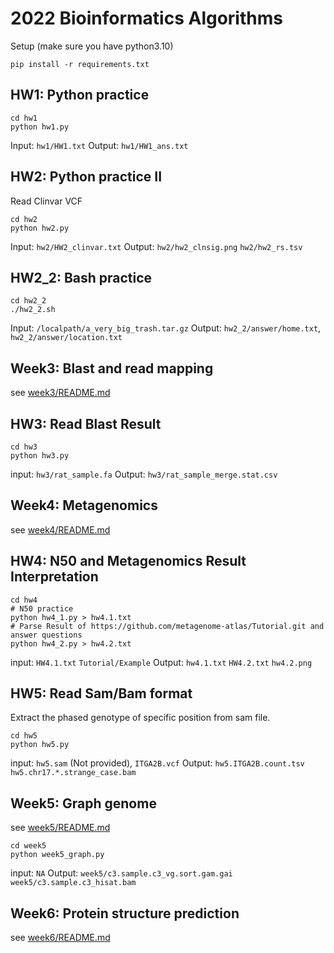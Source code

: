 # 2022 Bioinformatics Algorithms

Setup (make sure you have python3.10)
```
pip install -r requirements.txt
```

## HW1: Python practice
```
cd hw1
python hw1.py
```

Input:  `hw1/HW1.txt`
Output: `hw1/HW1_ans.txt`


## HW2: Python practice II

Read Clinvar VCF

```
cd hw2
python hw2.py
```

Input:  `hw2/HW2_clinvar.txt`
Output: `hw2/hw2_clnsig.png` `hw2/hw2_rs.tsv`


## HW2_2: Bash practice
```
cd hw2_2
./hw2_2.sh
```

Input:  `/localpath/a_very_big_trash.tar.gz`
Output: `hw2_2/answer/home.txt`, `hw2_2/answer/location.txt`


## Week3: Blast and read mapping

see [week3/README.md](https://github.com/linnil1/2022_bioinformatics_algorithms/tree/main/week3)

## HW3: Read Blast Result
```
cd hw3
python hw3.py
```

input:  `hw3/rat_sample.fa`
Output: `hw3/rat_sample_merge.stat.csv`


## Week4: Metagenomics

see [week4/README.md](https://github.com/linnil1/2022_bioinformatics_algorithms/tree/main/week4)


## HW4: N50 and Metagenomics Result Interpretation

```
cd hw4
# N50 practice
python hw4_1.py > hw4.1.txt
# Parse Result of https://github.com/metagenome-atlas/Tutorial.git and answer questions
python hw4_2.py > hw4.2.txt
```

input: `HW4.1.txt` `Tutorial/Example`
Output: `hw4.1.txt` `HW4.2.txt` `hw4.2.png`


## HW5: Read Sam/Bam format

Extract the phased genotype of specific position from sam file.

```
cd hw5
python hw5.py
```

input:  `hw5.sam` (Not provided), `ITGA2B.vcf`
Output: `hw5.ITGA2B.count.tsv` `hw5.chr17.*.strange_case.bam`


## Week5: Graph genome

see [week5/README.md](https://github.com/linnil1/2022_bioinformatics_algorithms/tree/main/week5)

```
cd week5
python week5_graph.py
```

input:  `NA`
Output: `week5/c3.sample.c3_vg.sort.gam.gai` `week5/c3.sample.c3_hisat.bam`


## Week6: Protein structure prediction

see [week6/README.md](https://github.com/linnil1/2022_bioinformatics_algorithms/tree/main/week6)
